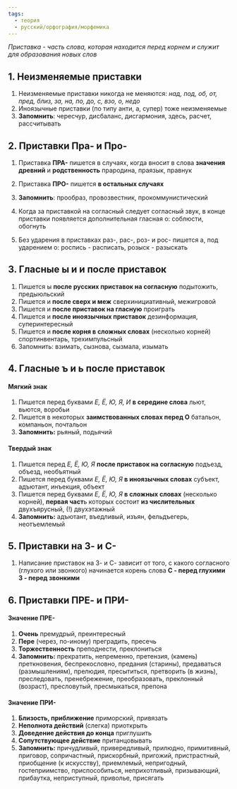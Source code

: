 ```yaml
---
tags:
  - теория
  - русский/орфография/морфемика
---
```

*Приставка - часть слова, которая находится перед корнем и служит для образования новых слов*

## 1. Неизменяемые приставки
1. Неизменяемые приставки никогда не меняются:
	*над, под, об, от, пред, близ, за, на, по, до, с, взо, о, недо*
2. Иноязычные приставки (по типу анти, а, супер) тоже неизменяемые
3. **Запомнить**:
	чересчур, дисбаланс, дисгармония, здесь, расчет, рассчитывать
	
## 2. Приставки Пра- и Про-
1. Приставка **ПРА-** пишется в случаях, когда вносит в слова **значения древний** и **родственность**
	прародина, праязык, правнук
2. Приставка **ПРО-** пишется **в остальных случаях**
3. **Запомнить**:
	прообраз, провозвестник, прокоммунистический

1. Когда за приставкой на согласный следует согласный звук, в конце приставки появляется дополнительная гласная о:
	 соблюсти, обогнуть 
2. Без ударения в приставках раз-, рас-, роз- и рос- пишется а, под ударением о:
	роспись - расписать,
	розыск - разыскать

## 3. Гласные ы и и после приставок
1. Пишется ы **после русских приставок на согласную**
	подытожить, предыюльский
2. Пишется и **после сверх и меж**
	сверхинициативный, межигровой
3. Пишется и **после приставок на гласную**
	проиграть
4. Пишется и **после иноязычных приставок**
	дезинформация, суперинтересный
5. Пишется и **после корня в сложных словах** (несколько корней)
	спортинвентарь, трехимпульсный
6. Запомнить: взимать, сызнова, сызмала, изымать

## 4. Гласные ъ и ь после приставок

#### Мягкий знак
1. Пишется перед буквами *Е, Ё, Ю, Я, И* **в середине слова**
	льют, вьются, воробьи
2. Пишется в некоторых **заимствованных словах перед О**
	батальон, компаньон, почтальон
3. **Запомнить:**
	рьяный, подьячий

#### Твердый знак
1. Пишется перед *Е, Ё, Ю, Я* **после приставок на согласную**
	подъезд, объезд, необъятный
4. Пишется перед буквами *Е, Ё, Ю, Я* **в иноязычных словах**
	субъект, адъютант, инъекция, объект
5. Пишется перед буквами *Е, Ё, Ю, Я* **в сложных словах** (несколько корней), **первая част**ь которых состоит **из числительных**
	двухъярусный, (!) двухэтажный
2. **Запомнить:**
	адъютант, въедливый, изъян, фельдъегерь, неотъемлемый

## 5. Приставки на З- и С-
1. Написание приставок на З- и С- зависит от того, с какого согласного (глухого или звонкого) начинается корень слова
	**C - перед глухими**
	**З - перед звонкими**

## 6. Приставки ПРЕ- и ПРИ-
#### Значение ПРЕ-

1. **Очень**
	премудрый, преинтересный
2. **Пере** (через, по-иному)
	преградить, пресечь
3. **Торжественность**
	преподнести, преклониться
4. **Запомнить:**
	прекратить, непременно, претензия, (камень) преткновения, беспрекословно, предания (старины), предаваться (размышлениям), прелюдия, пресытиться, претворить (в жизнь), преследовать, пренебрежение, преобразовать, преклонный (возраст), пресловутый, пресмыкаться, препона
#### Значение ПРИ-

1. **Близость, приближение**
	приморский, привязать
2. **Неполнота действий** (слегка)
	приоткрыть
3. **Доведение действия до конца**
	приглушить
4. **Сопутствующее действие**
	пританцовывать
5. **Запомнить:** причудливый, привередливый, прилюдно, примитивный, приговор, сопричастный, прискорбный, пригожий, пристрастный, приобщение (к искусству), приемлемый, непригодный, гостеприимство, приспособиться, неприхотливый, призывающий, прибаутка, неприступный, приволье, присягать